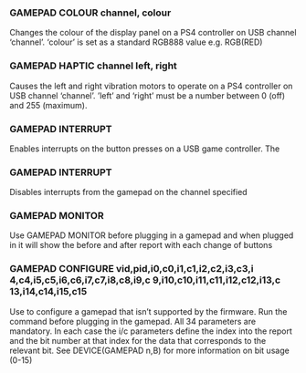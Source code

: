 

### GAMEPAD COLOUR channel, colour

Changes the colour of the display panel on a PS4 controller on USB channel ‘channel’. ‘colour’ is set as a standard RGB888 value e.g. RGB(RED)

### GAMEPAD HAPTIC channel left, right

Causes the left and right vibration motors to operate on a PS4 controller on USB channel ‘channel’. ’left’ and ‘right’ must be a number between 0 (off) and 255 (maximum).

### GAMEPAD INTERRUPT

Enables interrupts on the button presses on a USB game controller. The

### GAMEPAD INTERRUPT

Disables interrupts from the gamepad on the channel specified

### GAMEPAD MONITOR

Use GAMEPAD MONITOR before plugging in a gamepad and when plugged in it will show the before and after report with each change of buttons

### GAMEPAD CONFIGURE vid,pid,i0,c0,i1,c1,i2,c2,i3,c3,i 4,c4,i5,c5,i6,c6,i7,c7,i8,c8,i9,c 9,i10,c10,i11,c11,i12,c12,i13,c 13,i14,c14,i15,c15

Use to configure a gamepad that isn’t supported by the firmware. Run the command before plugging in the gamepad. All 34 parameters are mandatory. In each case the i/c parameters define the index into the report and the bit number at that index for the data that corresponds to the relevant bit. See DEVICE(GAMEPAD n,B) for more information on bit usage (0-15)